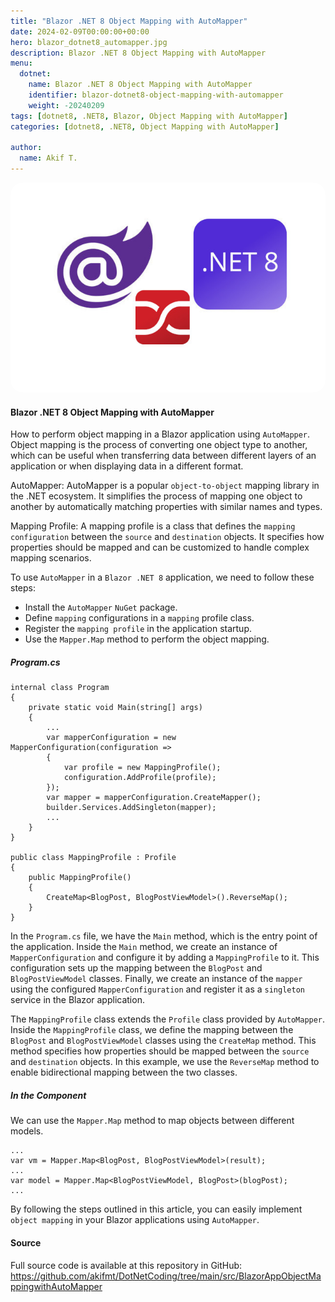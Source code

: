 ```yaml
---
title: "Blazor .NET 8 Object Mapping with AutoMapper"
date: 2024-02-09T00:00:00+00:00
hero: blazor_dotnet8_automapper.jpg
description: Blazor .NET 8 Object Mapping with AutoMapper
menu:
  dotnet:
    name: Blazor .NET 8 Object Mapping with AutoMapper
    identifier: blazor-dotnet8-object-mapping-with-automapper
    weight: -20240209
tags: [dotnet8, .NET8, Blazor, Object Mapping with AutoMapper]
categories: [dotnet8, .NET8, Object Mapping with AutoMapper]

author:
  name: Akif T.
---
```


<p style="text-align: center;">
<img src="blazor_dotnet8_automapper.jpg" alt="blazor_dotnet8_automapper" title="blazor_dotnet8_automapper" style="border-radius: 20px;"><br>
<p>

#### **Blazor .NET 8 Object Mapping with AutoMapper**

How to perform object mapping in a Blazor application using ```AutoMapper```. Object mapping is the process of converting one object type to another, which can be useful when transferring data between different layers of an application or when displaying data in a different format.

AutoMapper: AutoMapper is a popular ```object-to-object``` mapping library in the .NET ecosystem. It simplifies the process of mapping one object to another by automatically matching properties with similar names and types.

Mapping Profile: A mapping profile is a class that defines the ```mapping configuration``` between the ```source``` and ```destination``` objects. It specifies how properties should be mapped and can be customized to handle complex mapping scenarios.

To use ```AutoMapper``` in a ```Blazor .NET 8``` application, we need to follow these steps:
- Install the ```AutoMapper``` ```NuGet``` package.
- Define ```mapping``` configurations in a ```mapping``` profile class.
- Register the ```mapping profile``` in the application startup.
- Use the ```Mapper.Map``` method to perform the object mapping.

##### **Program.cs**
```
internal class Program
{
    private static void Main(string[] args)
    {
        ...
        var mapperConfiguration = new MapperConfiguration(configuration =>
        {
            var profile = new MappingProfile();
            configuration.AddProfile(profile);
        });
        var mapper = mapperConfiguration.CreateMapper();
        builder.Services.AddSingleton(mapper);
		...
    }
}

public class MappingProfile : Profile
{
    public MappingProfile()
    {
        CreateMap<BlogPost, BlogPostViewModel>().ReverseMap();
    }
}
```
In the ```Program.cs``` file, we have the ```Main``` method, which is the entry point of the application. Inside the ```Main``` method, we create an instance of ```MapperConfiguration``` and configure it by adding a ```MappingProfile``` to it. This configuration sets up the mapping between the ```BlogPost``` and ```BlogPostViewModel``` classes. Finally, we create an instance of the ```mapper``` using the configured ```MapperConfiguration``` and register it as a ```singleton``` service in the Blazor application.

The ```MappingProfile``` class extends the ```Profile``` class provided by ```AutoMapper```. Inside the ```MappingProfile``` class, we define the mapping between the ```BlogPost``` and ```BlogPostViewModel``` classes using the ```CreateMap``` method. This method specifies how properties should be mapped between the ```source``` and ```destination``` objects. In this example, we use the ```ReverseMap``` method to enable bidirectional mapping between the two classes.


##### **In the Component**
We can use the ```Mapper.Map``` method to map objects between different models.
```
...
var vm = Mapper.Map<BlogPost, BlogPostViewModel>(result);
...
var model = Mapper.Map<BlogPostViewModel, BlogPost>(blogPost);
...
```

By following the steps outlined in this article, you can easily implement ```object mapping``` in your Blazor applications using ```AutoMapper```.


#### **Source**
Full source code is available at this repository in GitHub:
https://github.com/akifmt/DotNetCoding/tree/main/src/BlazorAppObjectMappingwithAutoMapper
